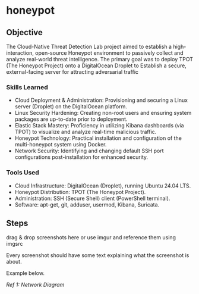 # honeypot

## Objective

The Cloud-Native Threat Detection Lab project aimed to establish a high-interaction, open-source Honeypot environment to passively collect and analyze real-world threat intelligence. The primary goal was to deploy TPOT (The Honeypot Project) onto a DigitalOcean Droplet to Establish a secure, external-facing server for attracting adversarial traffic

### Skills Learned


- Cloud Deployment & Administration: Provisioning and securing a Linux server (Droplet) on the DigitalOcean platform.
- Linux Security Hardening: Creating non-root users and ensuring system packages are up-to-date prior to deployment.
- Elastic Stack Mastery: Proficiency in utilizing Kibana dashboards (via TPOT) to visualize and analyze real-time malicious traffic.
- Honeypot Technology: Practical installation and configuration of the multi-honeypot system using Docker.
- Network Security: Identifying and changing default SSH port configurations post-installation for enhanced security.

### Tools Used

- Cloud Infrastructure: DigitalOcean (Droplet), running Ubuntu 24.04 LTS.
- Honeypot Distribution: TPOT (The Honeypot Project).
- Administration: SSH (Secure Shell) client (PowerShell terminal).
- Software: apt-get, git, adduser, usermod, Kibana, Suricata.

## Steps
drag & drop screenshots here or use imgur and reference them using imgsrc

Every screenshot should have some text explaining what the screenshot is about.

Example below.

*Ref 1: Network Diagram*
